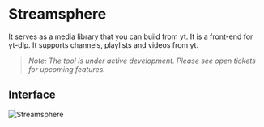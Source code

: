 # Streamsphere

It serves as a media library that you can build from yt. It is a front-end for yt-dlp. It supports channels, playlists and videos from yt.
> *Note: The tool is under active development. Please see open tickets for upcoming features.* 

## Interface

![Streamsphere](https://github.com/user-attachments/assets/b04529e5-dd05-4a76-91eb-e74cff4701d5)
